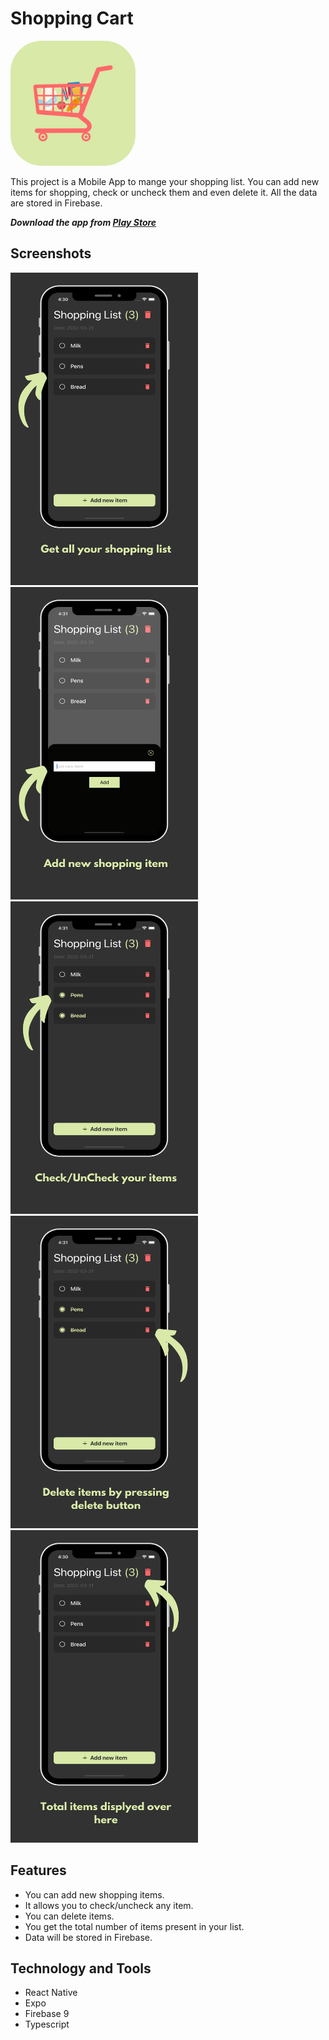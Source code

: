 # Shopping Cart

<img src="https://github.com/BrijenMakwana/ShoppingList/blob/main/assets/icon.png" width="200" height="200" style="border-radius:50px;">

This project is a Mobile App to mange your shopping list. You can add new items for shopping, check or uncheck them and even delete it. All the data are stored in Firebase.

***Download the app from [Play Store](https://play.google.com/store/apps/details?id=com.brijenmakwana.ShoppingCart)***

## Screenshots

<img src="https://github.com/BrijenMakwana/ShoppingList/blob/main/assets/SL%20ss%201.png" width="300" height="500"> <img src="https://github.com/BrijenMakwana/ShoppingList/blob/main/assets/SL%20ss%202.png" width="300" height="500"> <img src="https://github.com/BrijenMakwana/ShoppingList/blob/main/assets/SL%20ss%203.png" width="300" height="500"> <img src="https://github.com/BrijenMakwana/ShoppingList/blob/main/assets/SL%20ss%204.png" width="300" height="500"> <img src="https://github.com/BrijenMakwana/ShoppingList/blob/main/assets/SL%20ss%205.png" width="300" height="500">

## Features

- You can add new shopping items.
- It allows you to check/uncheck any item.
- You can delete items.
- You get the total number of items present in your list.
- Data will be stored in Firebase.

## Technology and Tools

 - React Native
 - Expo
 - Firebase 9
 - Typescript
